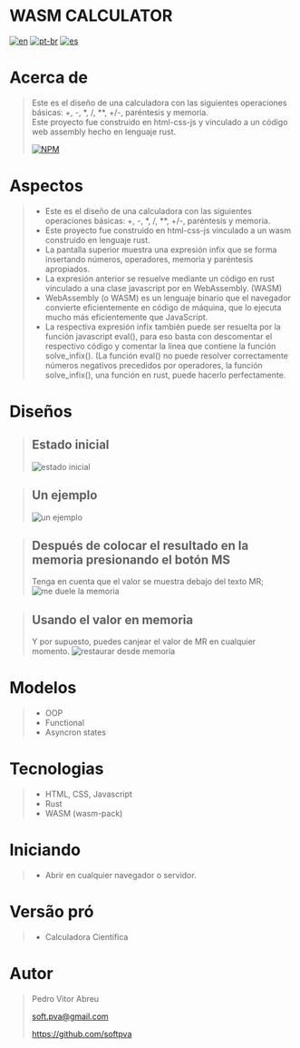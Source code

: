 # **WASM CALCULATOR**
[![en](https://img.shields.io/badge/lang-en-red.svg)](./README.md)
[![pt-br](https://img.shields.io/badge/lang-pt--br-green.svg)](./README.pt-br.md)
[![es](https://img.shields.io/badge/lang-es-yellow.svg)](./README.es.md)  


# Acerca de
> Este es el diseño de una calculadora con las siguientes operaciones básicas: +, -, *, /, **, +/-, paréntesis y memoria.  
> Este proyecto fue construido en html-css-js y vinculado a un código web assembly hecho en lenguaje rust.  
>
> [![NPM](https://img.shields.io/npm/l/react)](./LICENSE)  

# Aspectos
> - Este es el diseño de una calculadora con las siguientes operaciones básicas: +, -, *, /, **, +/-, paréntesis y memoria.
> - Este proyecto fue construido en html-css-js vinculado a un wasm construido en lenguaje rust.
> - La pantalla superior muestra una expresión infix que se forma insertando números, operadores, memoria y paréntesis apropiados.
> - La expresión anterior se resuelve mediante un código en rust vinculado a una clase javascript por en WebAssembly. (WASM)
> - WebAssembly (o WASM) es un lenguaje binario que el navegador convierte eficientemente en código de máquina, que lo ejecuta mucho más eficientemente que JavaScript.
> - La respectiva expresión infix también puede ser resuelta por la función javascript eval(), para eso basta con descomentar el respectivo código y comentar la línea que contiene la función solve_infix(). (La función eval() no puede resolver correctamente números negativos precedidos por operadores, la función solve_infix(), una función en rust, puede hacerlo perfectamente.  

# Diseños
> ## Estado inicial  
> ![estado inicial](/readmeImages/init.gif)

> ## Un ejemplo  
> ![un ejemplo](/readmeImages/pict_1.gif)

> ## Después de colocar el resultado en la memoria presionando el botón MS  
> Tenga en cuenta que el valor se muestra debajo del texto MR;
> ![me duele la memoria](/readmeImages/pict_2.gif)

> ## Usando el valor en memoria  
> Y por supuesto, puedes canjear el valor de MR en cualquier momento.
> ![restaurar desde memoria](/readmeImages/pict_3.gif)

# Modelos
> - OOP
> - Functional
> - Asyncron states

# Tecnologias
> - HTML, CSS, Javascript
> - Rust
> - WASM (wasm-pack)

# Iniciando
> - Abrir en cualquier navegador o servidor.  

# Versão pró
> - Calculadora Científica

# Autor
> Pedro Vitor Abreu
>
> <soft.pva@gmail.com>
>
> <https://github.com/softpva>
>